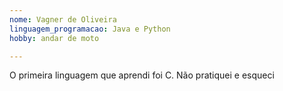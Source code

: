 ```yaml
---
nome: Vagner de Oliveira
linguagem_programacao: Java e Python
hobby: andar de moto

---
```


O primeira linguagem que aprendi foi C.
Não pratiquei e esqueci

